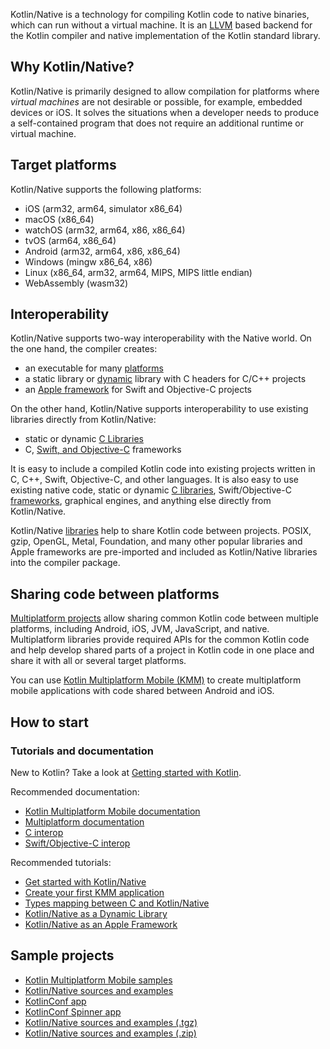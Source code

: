 [//]: # (title: Kotlin Native)

Kotlin/Native is a technology for compiling Kotlin code to native binaries, which can run without a virtual machine.
It is an [LLVM](https://llvm.org/) based backend for the Kotlin compiler and native implementation of the Kotlin standard
library.

## Why Kotlin/Native?

Kotlin/Native is primarily designed to allow compilation for platforms where *virtual machines* are not
desirable or possible, for example, embedded devices or iOS.
It solves the situations when a developer needs to produce a 
self-contained program that does not require an additional runtime or virtual machine.

## Target platforms

Kotlin/Native supports the following platforms:
   * iOS (arm32, arm64, simulator x86_64)
   * macOS (x86_64)
   * watchOS (arm32, arm64, x86, x86_64)
   * tvOS (arm64, x86_64)
   * Android (arm32, arm64, x86, x86_64)
   * Windows (mingw x86_64, x86)
   * Linux (x86_64, arm32, arm64, MIPS, MIPS little endian)
   * WebAssembly (wasm32)

## Interoperability

Kotlin/Native supports two-way interoperability with the Native world. 
On the one hand, the compiler creates:
* an executable for many [platforms](#target-platforms)
* a static library or [dynamic](native-dynamic-libraries.md) library with C headers for C/C++ projects
* an [Apple framework](apple-framework.md) for Swift and Objective-C projects

On the other hand, Kotlin/Native supports interoperability to use existing libraries
directly from Kotlin/Native:
* static or dynamic [C Libraries](native-c-interop.md)
* C, [Swift, and Objective-C](native-objc-interop.md) frameworks

It is easy to include a compiled Kotlin code into
existing projects written in C, C++, Swift, Objective-C, and other languages.
It is also easy to use existing native code, 
static or dynamic [C libraries](native-c-interop.md),
Swift/Objective-C [frameworks](native-objc-interop.md),
graphical engines, and anything else directly from Kotlin/Native.

Kotlin/Native [libraries](native-platform-libs.md) help to share Kotlin
code between projects.
POSIX, gzip, OpenGL, Metal, Foundation, and many other popular libraries and Apple frameworks
are pre-imported and included as Kotlin/Native libraries into the compiler package.

## Sharing code between platforms

[Multiplatform projects](multiplatform.md) allow sharing common Kotlin code between multiple platforms, including Android, iOS, JVM, JavaScript, and native. 
Multiplatform libraries provide required APIs for the common Kotlin code and help develop shared parts of a project in 
Kotlin code in one place and share it with all or several target platforms.

You can use [Kotlin Multiplatform Mobile (KMM)](https://kotlinlang.org/lp/mobile/) to create multiplatform mobile applications with code shared between Android and iOS.

## How to start

### Tutorials and documentation

New to Kotlin? Take a look at [Getting started with Kotlin](getting-started.md).

Recommended documentation: 
* [Kotlin Multiplatform Mobile documentation](https://kotlinlang.org/docs/mobile/home.html)
* [Multiplatform documentation](mpp-intro.md)
* [C interop](native-c-interop.md)
* [Swift/Objective-C interop](native-objc-interop.md)

Recommended tutorials:
* [Get started with Kotlin/Native](native-get-started.md)
* [Create your first KMM application](https://kotlinlang.org/docs/mobile/create-first-app.html)
* [Types mapping between C and Kotlin/Native](mapping-primitive-data-types-from-c.md)
* [Kotlin/Native as a Dynamic Library](native-dynamic-libraries.md) 
* [Kotlin/Native as an Apple Framework](apple-framework.md)

## Sample projects

* [Kotlin Multiplatform Mobile samples](https://kotlinlang.org/docs/mobile/samples.html)
* [Kotlin/Native sources and examples](https://github.com/JetBrains/kotlin/tree/master/kotlin-native/samples) 
* [KotlinConf app](https://github.com/JetBrains/kotlinconf-app) 
* [KotlinConf Spinner app](https://github.com/jetbrains/kotlinconf-spinner)
* [Kotlin/Native sources and examples (.tgz)](https://download.jetbrains.com/kotlin/native/kotlin-native-samples-1.0.1.tar.gz)
* [Kotlin/Native sources and examples (.zip)](https://download.jetbrains.com/kotlin/native/kotlin-native-samples-1.0.1.zip)


